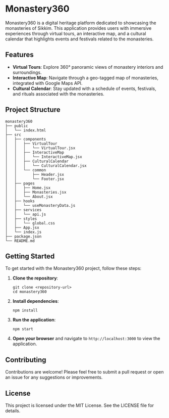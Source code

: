 # Monastery360

Monastery360 is a digital heritage platform dedicated to showcasing the monasteries of Sikkim. This application provides users with immersive experiences through virtual tours, an interactive map, and a cultural calendar that highlights events and festivals related to the monasteries.

## Features

- **Virtual Tours**: Explore 360° panoramic views of monastery interiors and surroundings.
- **Interactive Map**: Navigate through a geo-tagged map of monasteries, integrated with Google Maps API.
- **Cultural Calendar**: Stay updated with a schedule of events, festivals, and rituals associated with the monasteries.

## Project Structure

```
monastery360
├── public
│   └── index.html
├── src
│   ├── components
│   │   ├── VirtualTour
│   │   │   └── VirtualTour.jsx
│   │   ├── InteractiveMap
│   │   │   └── InteractiveMap.jsx
│   │   ├── CulturalCalendar
│   │   │   └── CulturalCalendar.jsx
│   │   └── common
│   │       ├── Header.jsx
│   │       └── Footer.jsx
│   ├── pages
│   │   ├── Home.jsx
│   │   ├── Monasteries.jsx
│   │   └── About.jsx
│   ├── hooks
│   │   └── useMonasteryData.js
│   ├── services
│   │   └── api.js
│   ├── styles
│   │   └── global.css
│   ├── App.jsx
│   └── index.js
├── package.json
└── README.md
```

## Getting Started

To get started with the Monastery360 project, follow these steps:

1. **Clone the repository**:
   ```
   git clone <repository-url>
   cd monastery360
   ```

2. **Install dependencies**:
   ```
   npm install
   ```

3. **Run the application**:
   ```
   npm start
   ```

4. **Open your browser** and navigate to `http://localhost:3000` to view the application.

 

## Contributing

Contributions are welcome! Please feel free to submit a pull request or open an issue for any suggestions or improvements.

## License

This project is licensed under the MIT License. See the LICENSE file for details.